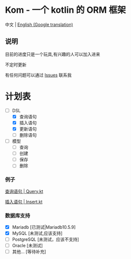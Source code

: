 # Kom - 一个 kotlin 的 ORM 框架

中文 | [English (Google translation)](./README.en.md)

## 说明
目前的进度只是一个玩具,有兴趣的人可以加入进来

不定时更新

有任何问题可以通过 [Issues](https://github.com/zhaofanzhe/Kom/issues) 联系我

# 计划表

* [ ] DSL
    * [X] 查询语句
    * [X] 插入语句
    * [X] 更新语句
    * [ ] 删除语句
* [ ] 模型
    * [ ] 查询
    * [ ] 创建
    * [ ] 保存
    * [ ] 删除

### 例子

[查询语句 | Query.kt](./src/test/kotlin/io/github/zhaofanzhe/kom/Query.kt)

[插入语句 | Insert.kt](./src/test/kotlin/io/github/zhaofanzhe/kom/Insert.kt)

### 数据库支持

* [X] Mariadb [已测试|Mariadb10.5.9]
* [X] MySQL [未测试,应该支持]
* [ ] PostgreSQL [未测试，应该不支持]
* [ ] Oracle [未测试]
* [ ] 其他... [等待补充]